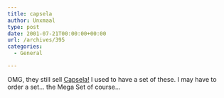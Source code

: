 ```yaml
---
title: capsela
author: Unxmaal
type: post
date: 2001-07-21T00:00:00+00:00
url: /archives/395
categories:
  - General

---
```

OMG, they still sell [Capsela!][1] I used to have a set of these. I may have to order a set&#8230; the Mega Set of course&#8230;

 [1]: http://www.brain-builders.com/12001.html